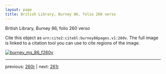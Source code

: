 ```yaml
---
layout: page
title: British Library, Burney 86, folio 260 verso
---
```


British Library, Burney 86, folio 260 verso

Cite this object as `urn:cite2:citebl:burney86pages.v1:260v`.  The full image is linked to a citation tool you can use to cite regions of the image.

[![burney_ms_86_f260v](http://www.homermultitext.org/iipsrv?IIIF=/project/homer/pyramidal/deepzoom/citebl/burney86imgs/v1/burney_ms_86_f260v.tif/full/800,/0/default.jpg)](http://www.homermultitext.org/ict2/?urn=urn:cite2:citebl:burney86imgs.v1:burney_ms_86_f260v) 

---

previous:  [260r](../260r/) | next: [261r](../261r/)
